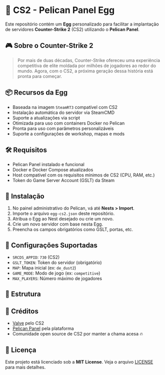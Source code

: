 # 🥚 CS2 - Pelican Panel Egg

Este repositório contém um **Egg** personalizado para facilitar a implantação de servidores **Counter-Strike 2** (CS2) utilizando o **Pelican Panel**.

## 🎮 Sobre o Counter-Strike 2

> Por mais de duas décadas, Counter-Strike ofereceu uma experiência competitiva de elite moldada por milhões de jogadores ao redor do mundo. Agora, com o CS2, a próxima geração dessa história está pronta para começar.

## 📦 Recursos da Egg

- Baseada na imagem `SteamRT3` compatível com CS2
- Instalação automática do servidor via SteamCMD
- Suporte a atualizações via script
- Otimizada para uso com containers Docker no Pelican
- Pronta para uso com parâmetros personalizáveis
- Suporte a configurações de workshop, mapas e mods

## 🛠️ Requisitos

- Pelican Panel instalado e funcional
- Docker e Docker Compose atualizados
- Host compatível com os requisitos mínimos de CS2 (CPU, RAM, etc.)
- Token do Game Server Account (GSLT) da Steam

## 🚀 Instalação

1. No painel administrativo do Pelican, vá até **Nests > Import**.
2. Importe o arquivo `egg-cs2.json` deste repositório.
3. Atribua o Egg ao Nest desejado ou crie um novo.
4. Crie um novo servidor com base nesta Egg.
5. Preencha os campos obrigatórios como GSLT, portas, etc.

## 🔧 Configurações Suportadas

- `SRCDS_APPID`: `730` (CS2)
- `GSLT_TOKEN`: Token do servidor (obrigatório)
- `MAP`: Mapa inicial (ex: `de_dust2`)
- `GAME_MODE`: Modo de jogo (ex: `competitive`)
- `MAX_PLAYERS`: Número máximo de jogadores

## 📂 Estrutura

## 📣 Créditos

- [Valve](https://www.valvesoftware.com/) pelo CS2
- [Pelican Panel](https://github.com/pelican-panel) pela plataforma
- Comunidade open source de CS2 por manter a chama acesa 🔥

## 📄 Licença

Este projeto está licenciado sob a **MIT License**. Veja o arquivo [LICENSE](./LICENSE) para mais detalhes.